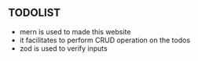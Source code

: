 ## TODOLIST
- mern is used to made this website
- it facilitates to perform CRUD operation on the todos
- zod is used to verify inputs